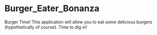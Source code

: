 # Burger_Eater_Bonanza
Burger Time! This application will allow you to eat some delicious burgers (hypothetically of course). Time to dig in!
